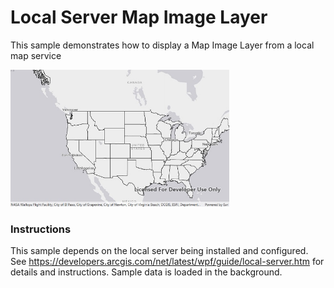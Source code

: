 # Local Server Map Image Layer

This sample demonstrates how to display a Map Image Layer from a local map service

<img src="LocalServerMapImageLayer.jpg" width="350"/>

### Instructions

This sample depends on the local server being installed and configured. See https://developers.arcgis.com/net/latest/wpf/guide/local-server.htm for details and instructions.
Sample data is loaded in the background. 